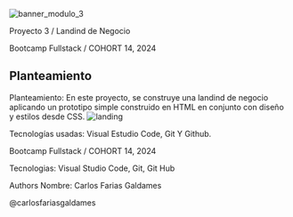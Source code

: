 
![banner_modulo_3](https://github.com/carlosfariasgaldames/Proyecto-3-Landing-de-negocio/assets/162807532/815b179f-eddb-49d5-8660-6b39f193a8ab)

Proyecto 3 / Landind de Negocio

Bootcamp Fullstack / COHORT 14, 2024

## Planteamiento

Planteamiento: En este proyecto, se construye una landind de negocio aplicando un prototipo simple construido en HTML en conjunto con diseño y estilos desde CSS.
![landing](https://github.com/carlosfariasgaldames/Proyecto-3-Landing-de-negocio/assets/162807532/e5587058-5975-46b2-b173-59905a7d46ad)

Tecnologías usadas: Visual Estudio Code, Git Y Github.

Bootcamp Fullstack / COHORT 14, 2024

Tecnologias:
Visual Studio Code, Git, Git Hub

Authors
Nombre: Carlos Farias Galdames

@carlosfariasgaldames
